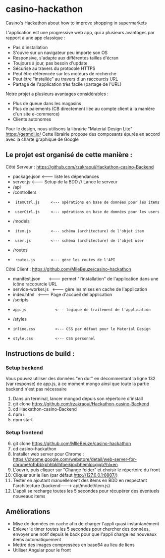# casino-hackathon
Casino's Hackathon about how to improve shopping in supermarkets

L'application est une progressive web app, qui a plusieurs avantages par rapport à une app classique :
* Pas d'installation
* S'ouvre sur un navigateur peu importe son OS
* Responsive, s'adapte aux différentes tailles d'écran
* Toujours à jour, pas besoin d'update
* Sécurisé au travers du protocole HTTPS
* Peut être référencée sur les moteurs de recherche
* Peut être "installée" au travers d'un raccourcis URL
* Partage de l'application très facile (partage de l'URL)

Notre projet a plusieurs avantages considérables :
* Plus de queue dans les magasins
* Plus de paiements (CB directement liée au compte client à la manière d'un site e-commerce)
* Clients autonomes

Pour le design, nous utilisons la librairie "Material Design Lite" https://getmdl.io/
Cette librairie propose des composants épurés en accord avec la charte graphique de Google

Le projet est organisé de cette manière :
-
Côté Serveur : https://github.com/rzakraoui/Hackathon-casino-Backend

+  package.json        <--- liste les dépendances
+  server.js           <--- Setup de la BDD // Lance le serveur
+  /api
+    /controllers
+      itemCtrl.js     <--- opérations en base de données pour les items
+      userCtrl.js     <--- opérations en base de données pour les users
+    /models
+      item.js         <--- schéma (architecture) de l'objet item
+      user.js         <--- schéma (architecture) de l'objet user
+    /routes
+      routes.js       <--- gère les routes de l'API

Côté Client : https://github.com/MlleBeuze/casino-hackathon

-   manifest.json        <--- permet "l'installation" de l'application dans une icône raccourcie URL
-   service-worker.js    <--- gère les mises en cache de l'application
-   index.html           <--- Page d'accueil del'application
-   /scripts
-     app.js             <--- logique de traitement de l'application
-   /styles
-     inline.css         <--- CSS par défaut pour le Material Design
-     style.css          <--- CSS personnel

Instructions de build :
-
### Setup backend #

Vous pouvez utiliser des données "en dur" en décommentant la ligne 132 (var response) de app.js, à ce moment mongo ainsi que toute la partie backend n'est pas nécessaire
1. Dans un terminal, lancer mongod depuis son répertoire d'install
2. git clone https://github.com/rzakraoui/Hackathon-casino-Backend
3. cd Hackathon-casino-Backend
4. npm i
5. npm start
### Setup frontend #

6. git clone https://github.com/MlleBeuze/casino-hackathon
7. cd casino-hackathon
8. Installer web server pour Chrome : https://chrome.google.com/webstore/detail/web-server-for-chrome/ofhbbkphhbklhfoeikjpcbhemlocgigb?hl=en
9. L'ouvrir, puis cliquer sur "Change folder" et choisir le répertoire du front
10. Cliquer sur le lien (par défaut http://127.0.0.1:8887/)
11. Tester en ajoutant manuellement des items en BDD en respectant l'architecture (backend---> api/model/item.js)
12. L'appli se recharge toutes les 5 secondes pour récupérer des éventuels nouveaux items


Améliorations
-

* Mise de données en cache afin de charger l'appli quasi instantanément
* Enlever le timer toutes les 5 secondes pour chercher des données, envoyer une notif depuis le back pour que l'appli charge les nouveaux items automatiquement
* Mettre des images compressées en base64 au lieu de liens
* Utiliser Angular pour le front
